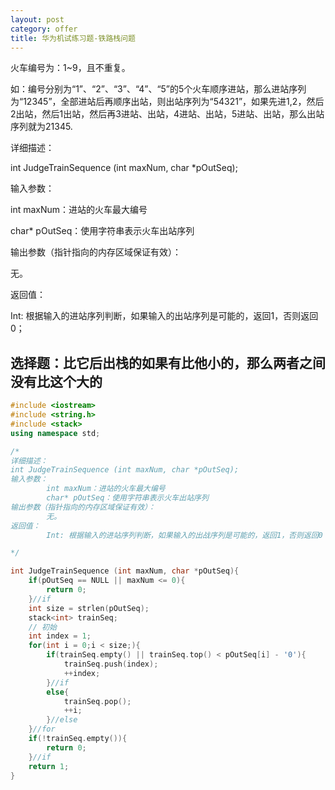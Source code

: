 ```yaml
---
layout: post
category: offer
title: 华为机试练习题-铁路栈问题
---
```


火车编号为：1~9，且不重复。

如：编号分别为“1”、“2”、“3”、“4”、“5”的5个火车顺序进站，那么进站序列为“12345”，全部进站后再顺序出站，则出站序列为“54321”，如果先进1,2，然后2出站，然后1出站，然后再3进站、出站，4进站、出站，5进站、出站，那么出站序列就为21345.

详细描述：

int JudgeTrainSequence (int maxNum, char *pOutSeq);

输入参数：

int maxNum：进站的火车最大编号

char* pOutSeq：使用字符串表示火车出站序列

输出参数（指针指向的内存区域保证有效）：

无。

返回值：

Int: 根据输入的进站序列判断，如果输入的出站序列是可能的，返回1，否则返回0；

## 选择题：比它后出栈的如果有比他小的，那么两者之间没有比这个大的
```c++
#include <iostream>
#include <string.h>
#include <stack>
using namespace std;

/*
详细描述：   
int JudgeTrainSequence (int maxNum, char *pOutSeq);
输入参数：
        int maxNum：进站的火车最大编号
        char* pOutSeq：使用字符串表示火车出站序列
输出参数（指针指向的内存区域保证有效）：
        无。
返回值：
        Int: 根据输入的进站序列判断，如果输入的出战序列是可能的，返回1，否则返回0；

*/

int JudgeTrainSequence (int maxNum, char *pOutSeq){
    if(pOutSeq == NULL || maxNum <= 0){
        return 0;
    }//if
    int size = strlen(pOutSeq);
    stack<int> trainSeq;
    // 初始
    int index = 1;
    for(int i = 0;i < size;){
        if(trainSeq.empty() || trainSeq.top() < pOutSeq[i] - '0'){
            trainSeq.push(index);
            ++index;
        }//if
        else{
            trainSeq.pop();
            ++i;
        }//else
    }//for
    if(!trainSeq.empty()){
        return 0;
    }//if
    return 1;
}
```